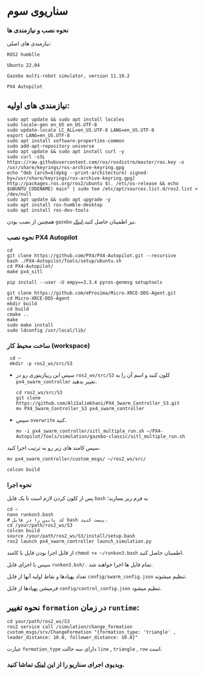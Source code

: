 # سناریوی سوم
### نحوه نصب و نیازمندی ها

نیازمندی های اصلی:

 ```ROS2 humblle```
 
 ```Ubuntu 22.04```
 
```Gazebo multi-robot simulator, version 11.10.2```

```PX4 Autopilot```

نیازمندی های اولیه:
---
```shell
sudo apt update && sudo apt install locales
sudo locale-gen en_US en_US.UTF-8
sudo update-locale LC_ALL=en_US.UTF-8 LANG=en_US.UTF-8
export LANG=en_US.UTF-8
sudo apt install software-properties-common
sudo add-apt-repository universe
sudo apt update && sudo apt install curl -y
sudo curl -sSL https://raw.githubusercontent.com/ros/rosdistro/master/ros.key -o /usr/share/keyrings/ros-archive-keyring.gpg
echo "deb [arch=$(dpkg --print-architecture) signed-by=/usr/share/keyrings/ros-archive-keyring.gpg] http://packages.ros.org/ros2/ubuntu $(. /etc/os-release && echo $UBUNTU_CODENAME) main" | sudo tee /etc/apt/sources.list.d/ros2.list > /dev/null
sudo apt update && sudo apt upgrade -y
sudo apt install ros-humble-desktop
sudo apt install ros-dev-tools
```


همچنین از نصب بودن ```gazebo```  نیز اطمینان حاصل کنید.[لینک](https://classic.gazebosim.org/tutorials?tut=install_ubuntu).


### نحوه نصب PX4 Autopilot


```shell
cd
git clone https://github.com/PX4/PX4-Autopilot.git --recursive
bash ./PX4-Autopilot/Tools/setup/ubuntu.sh
cd PX4-Autopilot/
make px4_sitl

pip install --user -U empy==3.3.4 pyros-genmsg setuptools

git clone https://github.com/eProsima/Micro-XRCE-DDS-Agent.git
cd Micro-XRCE-DDS-Agent
mkdir build
cd build
cmake ..
make
sudo make install
sudo ldconfig /usr/local/lib/
```

### ساخت محیط کار (workspace)


   ```shell
    cd ~
    mkdir -p ros2_ws/src/S3
   ```
- سپس این ریپازیتوری رو در  ```ros2_ws/src/S3``` کلون کنبد و اسم آن را به ```px4_swarm_controller``` تغییر بدهید.
  ```shell
  cd ros2_ws/src/S3
  git clone https://github.com/AliSalimkhani/PX4_Swarm_Controller_S3.git
  mv PX4_Swarm_Controller_S3 px4_swarm_controller
  ```
- سپس ```overwrite```  کنید.
  ```shell
  mv -i px4_swarm_controller/sitl_multiple_run.sh ~/PX4-Autopilot/Tools/simulation/gazebo-classic/sitl_multiple_run.sh
  ```
سپس کامند های زیر رو به ترتیب اجرا کنید.
  ```shell
  mv px4_swarm_controller/custom_msgs/ ~/ros2_ws/src/
  ```

  ```shell
  colcon build
  ```




### نحوه اجرا 

پس از کلون کردن لازم است تا یک فایل ```bash``` به فرم زیر بسازید؛

```shell
cd ~
nano runkon3.bash
# کد پایین را در فایل bash پیست کنید.
cd /your/path/ros2_ws/S3
colcon build
source /your/path/ros2_ws/S3/install/setup.bash
ros2 launch px4_swarm_controller launch_simulation.py
```
از قابل اجرا بودن فایل با کامند ‍‍‍```chmod +x ~/runkon3.bash``` اطمینان حاصل کنید.

سپس با اجرای فایل ```runkon3.bsh/.``` تمام فایل ها اجرا خواهند شد.

تعداد پهپادها و نقاط اولیه آنها از فایل ```config/swarm_config.json``` تنظیم میشوند.

فرمیشن پهپادها از فایل ```config/control_config.json``` تنظیم میشود.


## نحوه تغییر ```formation``` در زمان ```runtime```:
```shell
cd your/path/ros2_ws/S3
ros2 service call /simulation/change_formation custom_msgs/srv/ChangeFormation "{formation_type: 'triangle' , leader_distance: 10.0, follower_distance: 10.0}"
```

عبارت ```formation_type‍‍‍``` دارای سه حالت ‍‍```line``` , ```triangle``` , ```row``` است. 

### ویدیوی اجرای سناریو را از این [لینک](https://drive.google.com/file/d/1DJ5jOKOcFA4Gr7ibXgglOAFPK1iSf6Ay/view?usp=drive_lin) تماشا کنید.

